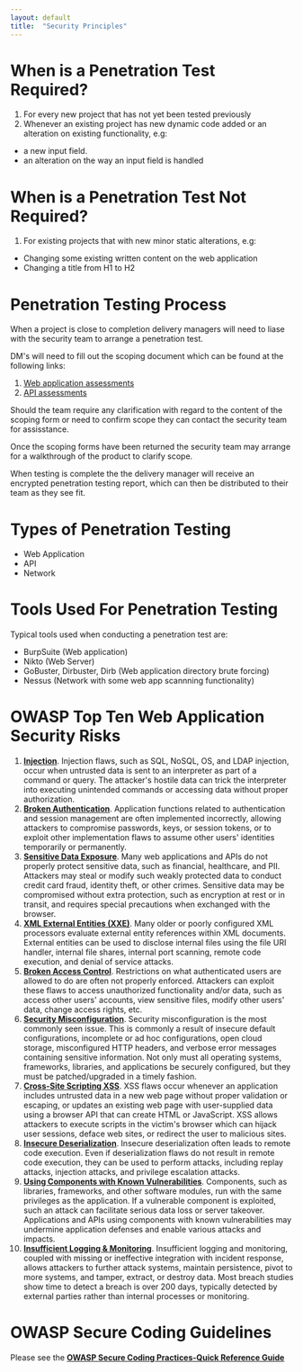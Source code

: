 ```yaml
---
layout: default
title:  "Security Principles"
---
```

# When is a Penetration Test Required?
1. For every new project that has not yet been tested previously
2. Whenever an existing project has new dynamic code added or an alteration on existing functionality, e.g:
 - a new input field.
 - an alteration on the way an input field is handled

# When is a Penetration Test Not Required?
1. For existing projects that with new minor static alterations, e.g:
 - Changing some existing written content on the web application
 - Changing a title from H1 to H2

# Penetration Testing Process
When a project is close to completion delivery managers will need to liase with the security team to arrange a penetration test. 

DM's will need to fill out the scoping document which can be found at the following links:
1. [Web application assessments](https://github.com/SkillsFundingAgency/das-technical-guidance/blob/security-principles-update/principles/scoping_documents/Web_App_Scoping_Questionnaire%20(3).docx)
2. [API assessments](https://github.com/SkillsFundingAgency/das-technical-guidance/blob/security-principles-update/principles/scoping_documents/API_Scoping_Questionnaire%20(1).docx)

Should the team require any clarification with regard to the content of the scoping form or need to confirm scope they can contact the security team for assisstance.

Once the scoping forms have been returned the security team may arrange for a walkthrough of the product to clarify scope.

When testing is complete the the delivery manager will receive an encrypted penetration testing report, which can then be distributed to their team as they see fit.

# Types of Penetration Testing
- Web Application 
- API
- Network

# Tools Used For Penetration Testing
Typical tools used when conducting a penetration test are:
- BurpSuite (Web application)
- Nikto (Web Server)
- GoBuster, Dirbuster, Dirb (Web application directory brute forcing)
- Nessus (Network with some web app scannning functionality)

# OWASP Top Ten Web Application Security Risks
1.  [**Injection**](https://owasp.org/www-project-top-ten/OWASP_Top_Ten_2017/Top_10-2017_A1-Injection). Injection flaws, such as SQL, NoSQL, OS, and LDAP injection, occur when untrusted data is sent to an interpreter as part of a command or query. The attacker's hostile data can trick the interpreter into executing unintended commands or accessing data without proper authorization.
2.  [**Broken Authentication**](https://owasp.org/www-project-top-ten/OWASP_Top_Ten_2017/Top_10-2017_A2-Broken_Authentication). Application functions related to authentication and session management are often implemented incorrectly, allowing attackers to compromise passwords, keys, or session tokens, or to exploit other implementation flaws to assume other users' identities temporarily or permanently.
3.  [**Sensitive Data Exposure**](https://owasp.org/www-project-top-ten/OWASP_Top_Ten_2017/Top_10-2017_A3-Sensitive_Data_Exposure). Many web applications and APIs do not properly protect sensitive data, such as financial, healthcare, and PII. Attackers may steal or modify such weakly protected data to conduct credit card fraud, identity theft, or other crimes. Sensitive data may be compromised without extra protection, such as encryption at rest or in transit, and requires special precautions when exchanged with the browser.
4.  [**XML External Entities (XXE)**](https://owasp.org/www-project-top-ten/OWASP_Top_Ten_2017/Top_10-2017_A4-XML_External_Entities_(XXE)). Many older or poorly configured XML processors evaluate external entity references within XML documents. External entities can be used to disclose internal files using the file URI handler, internal file shares, internal port scanning, remote code execution, and denial of service attacks.
5.  [**Broken Access Control**](https://owasp.org/www-project-top-ten/OWASP_Top_Ten_2017/Top_10-2017_A5-Broken_Access_Control). Restrictions on what authenticated users are allowed to do are often not properly enforced. Attackers can exploit these flaws to access unauthorized functionality and/or data, such as access other users' accounts, view sensitive files, modify other users' data, change access rights, etc.
6.  [**Security Misconfiguration**](https://owasp.org/www-project-top-ten/OWASP_Top_Ten_2017/Top_10-2017_A6-Security_Misconfiguration). Security misconfiguration is the most commonly seen issue. This is commonly a result of insecure default configurations, incomplete or ad hoc configurations, open cloud storage, misconfigured HTTP headers, and verbose error messages containing sensitive information. Not only must all operating systems, frameworks, libraries, and applications be securely configured, but they must be patched/upgraded in a timely fashion.
7.  [**Cross-Site Scripting XSS**](https://owasp.org/www-project-top-ten/OWASP_Top_Ten_2017/Top_10-2017_A7-Cross-Site_Scripting_(XSS)). XSS flaws occur whenever an application includes untrusted data in a new web page without proper validation or escaping, or updates an existing web page with user-supplied data using a browser API that can create HTML or JavaScript. XSS allows attackers to execute scripts in the victim's browser which can hijack user sessions, deface web sites, or redirect the user to malicious sites.
8.  [**Insecure Deserialization**](https://owasp.org/www-project-top-ten/OWASP_Top_Ten_2017/Top_10-2017_A8-Insecure_Deserialization). Insecure deserialization often leads to remote code execution. Even if deserialization flaws do not result in remote code execution, they can be used to perform attacks, including replay attacks, injection attacks, and privilege escalation attacks.
9.  [**Using Components with Known Vulnerabilities**](https://owasp.org/www-project-top-ten/OWASP_Top_Ten_2017/Top_10-2017_A9-Using_Components_with_Known_Vulnerabilities). Components, such as libraries, frameworks, and other software modules, run with the same privileges as the application. If a vulnerable component is exploited, such an attack can facilitate serious data loss or server takeover. Applications and APIs using components with known vulnerabilities may undermine application defenses and enable various attacks and impacts.
10. [**Insufficient Logging & Monitoring**](https://owasp.org/www-project-top-ten/OWASP_Top_Ten_2017/Top_10-2017_A10-Insufficient_Logging%252526Monitoring). Insufficient logging and monitoring, coupled with missing or ineffective integration with incident response, allows attackers to further attack systems, maintain persistence, pivot to more systems, and tamper, extract, or destroy data. Most breach studies show time to detect a breach is over 200 days, typically detected by external parties rather than internal processes or monitoring.

# OWASP Secure Coding Guidelines
Please see the [**OWASP Secure Coding Practices-Quick Reference Guide**](https://owasp.org/www-project-secure-coding-practices-quick-reference-guide/migrated_content)

